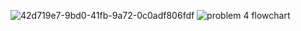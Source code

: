 ![42d719e7-9bd0-41fb-9a72-0c0adf806fdf](https://github.com/user-attachments/assets/cbd945b2-b869-4c44-9aeb-6e1c98227d5b)
![problem 4 flowchart](https://github.com/user-attachments/assets/515397e5-4900-41b7-9c9a-297d8dbbf949)
